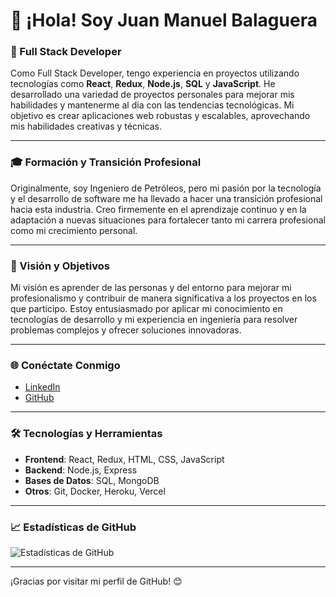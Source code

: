 # 👋 ¡Hola! Soy Juan Manuel Balaguera

### 🚀 Full Stack Developer

Como Full Stack Developer, tengo experiencia en proyectos utilizando tecnologías como **React**, **Redux**, **Node.js**, **SQL** y **JavaScript**. He desarrollado una variedad de proyectos personales para mejorar mis habilidades y mantenerme al día con las tendencias tecnológicas. Mi objetivo es crear aplicaciones web robustas y escalables, aprovechando mis habilidades creativas y técnicas.

---

### 🎓 Formación y Transición Profesional

Originalmente, soy Ingeniero de Petróleos, pero mi pasión por la tecnología y el desarrollo de software me ha llevado a hacer una transición profesional hacia esta industria. Creo firmemente en el aprendizaje continuo y en la adaptación a nuevas situaciones para fortalecer tanto mi carrera profesional como mi crecimiento personal.

---

### 🌟 Visión y Objetivos

Mi visión es aprender de las personas y del entorno para mejorar mi profesionalismo y contribuir de manera significativa a los proyectos en los que participo. Estoy entusiasmado por aplicar mi conocimiento en tecnologías de desarrollo y mi experiencia en ingeniería para resolver problemas complejos y ofrecer soluciones innovadoras.

---

### 🌐 Conéctate Conmigo

- [LinkedIn](https://www.linkedin.com/in/juanmanuelbalagueras)
- [GitHub](https://github.com/juanmabaal)

---

### 🛠 Tecnologías y Herramientas

- **Frontend**: React, Redux, HTML, CSS, JavaScript
- **Backend**: Node.js, Express
- **Bases de Datos**: SQL, MongoDB
- **Otros**: Git, Docker, Heroku, Vercel

---

### 📈 Estadísticas de GitHub

![Estadísticas de GitHub](https://github-readme-stats.vercel.app/api?username=juanmabaal&show_icons=true&theme=radical)

---

¡Gracias por visitar mi perfil de GitHub! 😊
